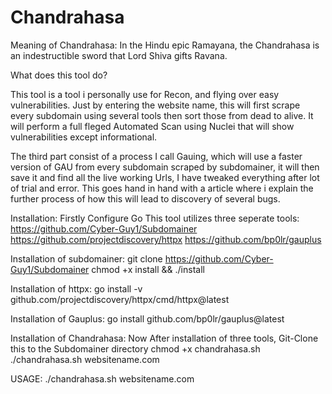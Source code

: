 # Chandrahasa

Meaning of Chandrahasa:
In the Hindu epic Ramayana, the Chandrahasa is an indestructible sword that Lord Shiva gifts Ravana.

What does this tool do?

This tool is a tool i personally use for Recon, and flying over easy vulnerabilities. Just by entering the website name, this will first scrape every subdomain using several tools then sort those from dead to alive. It will perform a full fleged Automated Scan using Nuclei that will show vulnerabilities except informational. 

The third part consist of a process I call Gauing, which will use a faster version of GAU from every subdomain scraped by subdomainer, it will then save it and find all the live working Urls, I have tweaked everything after lot of trial and error. This goes hand in hand with a article where i explain the further process of how this will lead to discovery of several bugs.

Installation:
Firstly Configure Go
This tool utilizes three seperate tools:
https://github.com/Cyber-Guy1/Subdomainer
https://github.com/projectdiscovery/httpx
https://github.com/bp0lr/gauplus

Installation of subdomainer:
git clone https://github.com/Cyber-Guy1/Subdomainer
chmod +x install && ./install

Installation of httpx:
go install -v github.com/projectdiscovery/httpx/cmd/httpx@latest

Installation of Gauplus:
go install github.com/bp0lr/gauplus@latest

Installation of Chandrahasa:
Now After installation of three tools, Git-Clone this to the Subdomainer directory
chmod +x chandrahasa.sh
./chandrahasa.sh websitename.com

USAGE:
./chandrahasa.sh websitename.com




